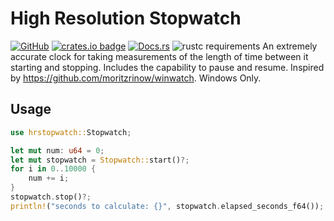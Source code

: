 # High Resolution Stopwatch
[![GitHub](https://img.shields.io/github/license/Starz0r/hrstopwatch?style=flat-square)](https://github.com/Starz0r/hrstopwatch) [![crates.io badge](https://badgen.net/crates/v/hrstopwatch?style=flat-square)](https://crates.io/hrstopwatch) [![Docs.rs](https://img.shields.io/docsrs/hrstopwatch/latest?style=flat-square)](https://docs.rs/hrstopwatch/latest) ![rustc requirements](https://img.shields.io/badge/rust-1.49+-brightgreen.svg?logo=rust&style=flat-square)
An extremely accurate clock for taking measurements of the length of time between it starting and stopping. Includes the capability to pause and resume. Inspired by https://github.com/moritzrinow/winwatch. Windows Only.

## Usage

```rust
use hrstopwatch::Stopwatch;

let mut num: u64 = 0;
let mut stopwatch = Stopwatch::start()?;
for i in 0..10000 {
	num += i;
}
stopwatch.stop()?;
println!("seconds to calculate: {}", stopwatch.elapsed_seconds_f64());
```